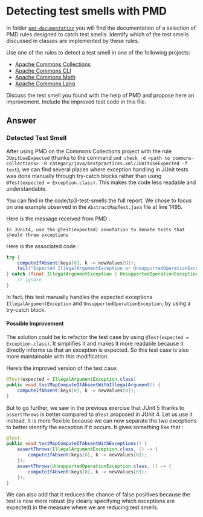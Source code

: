 # Detecting test smells with PMD

In folder [`pmd-documentation`](../pmd-documentation) you will find the documentation of a selection of PMD rules designed to catch test smells.
Identify which of the test smells discussed in classes are implemented by these rules.

Use one of the rules to detect a test smell in one of the following projects:

- [Apache Commons Collections](https://github.com/apache/commons-collections)
- [Apache Commons CLI](https://github.com/apache/commons-cli)
- [Apache Commons Math](https://github.com/apache/commons-math)
- [Apache Commons Lang](https://github.com/apache/commons-lang)

Discuss the test smell you found with the help of PMD and propose here an improvement.
Include the improved test code in this file.

## Answer

### Detected Test Smell

After using PMD on the Commons Collections project with the rule `JUnitUseExpected` (thanks to the command `pmd check -d <path to commons-collections> -R category/java/bestpractices.xml/JUnitUseExpected -f text`), we can find several places where exception handling in JUnit tests was done manually through try-catch blocks rather than using `@Test(expected = Exception.class)`. This makes the code less readable and understandable. 

You can find in the code/tp3-test-smells the full report. We chose to focus on one example observed in the `AbstractMapTest.java` file at line 1495.

Here is the message received from PMD : 

```
In JUnit4, use the @Test(expected) annotation to denote tests that should throw exceptions
```

Here is the associated code :

```java
try {
    computeIfAbsent(keys[0], k -> newValues[0]);
    fail("Expected IllegalArgumentException or UnsupportedOperationException on putIfAbsent (change)");
} catch (final IllegalArgumentException | UnsupportedOperationException ex) {
    // ignore
}
```

In fact, this test manually handles the expected exceptions `IllegalArgumentException` and `UnsupportedOperationException`, by using a try-catch block.

#### Possible Improvement

The solution could be to refactor the test case by using `@Test(expected = Exception.class)`. It simplifies it and makes it more readable because it directly informs us that an exception is expected. So this test case is also more maintainable with this modification. 

Here’s the improved version of the test case:

```java
@Test(expected = IllegalArgumentException.class)
public void testMapComputeIfAbsentWithIllegalArgument() {
    computeIfAbsent(keys[0], k -> newValues[0]);
}
```

But to go further, we saw in the previous exercise that JUnit 5 thanks to `assertThrows` is better compared to `@Test` proposed in JUnit 4. Let us use it instead. It is more flexible because we can now separate the two exceptions to better identify the exception if it occurs. It gives something like that :

``` java
@Test
public void testMapComputeIfAbsentWithExceptions() {
    assertThrows(IllegalArgumentException.class, () -> {
        computeIfAbsent(keys[0], k -> newValues[0]);
    });
    assertThrows(UnsupportedOperationException.class, () -> {
        computeIfAbsent(keys[0], k -> newValues[0]);
    });
}
```

We can also add that it reduces the chance of false positives because the test is now more robust (by clearly specifying which exceptions are expected) in the measure where we are reducing test smells.